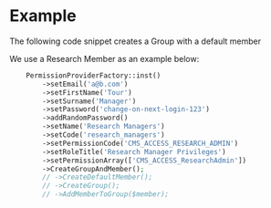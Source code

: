 # Example

The following code snippet creates a Group
with a default member

We use a Research Member as an example below:

```php
    PermissionProviderFactory::inst()
        ->setEmail('a@b.com')
        ->setFirstName('Tour')
        ->setSurname('Manager')
        ->setPassword('change-on-next-login-123')
        ->addRandomPassword()
        ->setName('Research Managers')
        ->setCode('research_managers')
        ->setPermissionCode('CMS_ACCESS_RESEARCH_ADMIN')
        ->setRoleTitle('Research Manager Privileges')
        ->setPermissionArray(['CMS_ACCESS_ResearchAdmin'])
        ->CreateGroupAndMember();
        // ->CreateDefaultMember();
        // ->CreateGroup();
        // ->AddMemberToGroup($member);
```
